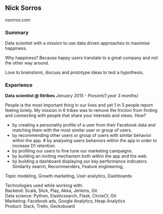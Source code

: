 ## Nick Sorros

nsorros.com

### Summary
  
Data scientist with a mission to use data driven approaches to maximise happiness.  

Why happiness? Because happy users translate to a great company and not the other way around.  

Love to brainstorm, discuss and prototype ideas to test a hypothesis.
  
### Experience
  
**Data scientist @ 6tribes**
*January 2015 - Present(1 year 3 months)*

People is the most important thing in our lives and yet 1 in 5 people report feeling lonely. My mission in
6 tribes was to remove the friction from finding and connecting with people that share your interests and views. How?

* by creating a personality profile of a user from their Facebook data and matching them with the most similar user or group of users.
* by recommending other users or group of users with similar behavior within the app. # by analysing users behaviors within the app in order to increase D1 retention.
* by profiling our users to fine tune our marketing campaigns.
* by building an inviting mechanism
both within the app and the web.
* by building a dashboard displaying our key performance indicators. Similarity search, Recommenders, Feature engineering, 
  
Topic modeling, Growth marketing, User analytics, Dashboards  
  
Technologies used while working with:  
Backend: Scala, Slick, Play, Akka, Jenkins, Git  
Data science: Python, Elasticsearch, Flask, CircleCI, Git  
Marketing: Facebook ads, Google Analytics, Heap Analytics  
Product: Slack, Trello, Geckoboard  
